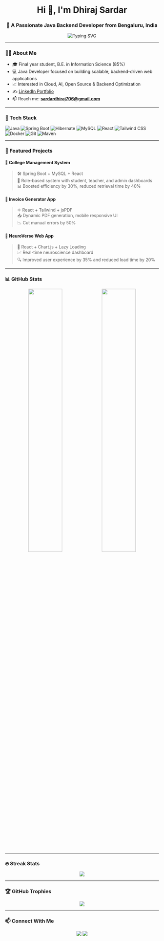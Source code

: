 <h1 align="center">Hi 👋, I'm Dhiraj Sardar</h1>
<h3 align="center">🚀 A Passionate Java Backend Developer from Bengaluru, India</h3>

<p align="center">
  <img src="https://readme-typing-svg.demolab.com?font=Fira+Code&weight=500&pause=1000&center=true&vCenter=true&multiline=true&width=450&height=60&lines=Java+Developer+%7C+Spring+Boot+%7C+React+%7C+MySQL+%7C+Docker;I+build+fast%2C+scalable%2C+clean+apps!" alt="Typing SVG" />
</p>

---

### 🧑‍💻 About Me

- 🎓 Final year student, B.E. in Information Science (85%)  
- 💻 Java Developer focused on building scalable, backend-driven web applications  
- 📈 Interested in Cloud, AI, Open Source & Backend Optimization  
- ✍️ [LinkedIn Portfolio](https://www.linkedin.com/in/dhiraj-sardar-321574281/)  
- 📫 Reach me: **sardardhiraj706@gmail.com**

---

### 🔧 Tech Stack

![Java](https://img.shields.io/badge/Java-007396?style=for-the-badge&logo=java&logoColor=white)
![Spring Boot](https://img.shields.io/badge/Spring%20Boot-6DB33F?style=for-the-badge&logo=springboot&logoColor=white)
![Hibernate](https://img.shields.io/badge/Hibernate-59666C?style=for-the-badge&logo=hibernate)
![MySQL](https://img.shields.io/badge/MySQL-00758F?style=for-the-badge&logo=mysql&logoColor=white)
![React](https://img.shields.io/badge/React-20232A?style=for-the-badge&logo=react&logoColor=61DAFB)
![Tailwind CSS](https://img.shields.io/badge/Tailwind_CSS-38B2AC?style=for-the-badge&logo=tailwind-css&logoColor=white)
![Docker](https://img.shields.io/badge/Docker-2496ED?style=for-the-badge&logo=docker&logoColor=white)
![Git](https://img.shields.io/badge/Git-F05032?style=for-the-badge&logo=git&logoColor=white)
![Maven](https://img.shields.io/badge/Maven-C71A36?style=for-the-badge&logo=apachemaven&logoColor=white)

---

### 🌟 Featured Projects

#### 📘 College Management System
> 🛠️ Spring Boot + MySQL + React  
> 📌 Role-based system with student, teacher, and admin dashboards  
> 📊 Boosted efficiency by 30%, reduced retrieval time by 40%

#### 📄 Invoice Generator App
> ⚛️ React + Tailwind + jsPDF  
> 📥 Dynamic PDF generation, mobile responsive UI  
> 📉 Cut manual errors by 50%

#### 🧠 NeuroVerse Web App
> 🎨 React + Chart.js + Lazy Loading  
> 📈 Real-time neuroscience dashboard  
> 🔍 Improved user experience by 35% and reduced load time by 20%

---

### 📊 GitHub Stats

<p align="center">
  <img src="https://github-readme-stats.vercel.app/api?username=dhirajsardar&show_icons=true&theme=radical" width="47%" />
  <img src="https://github-readme-stats.vercel.app/api/top-langs/?username=dhirajsardar&layout=compact&theme=radical" width="47%" />
</p>

---

### 🔥 Streak Stats

<p align="center">
  <img src="https://streak-stats.demolab.com/?user=dhirajsardar&theme=highcontrast" />
</p>

---

### 🏆 GitHub Trophies

<p align="center">
  <img src="https://github-profile-trophy.vercel.app/?username=dhirajsardar&theme=darkhub&column=6" />
</p>

---

### 📫 Connect With Me

<p align="center">
  <a href="mailto:sardardhiraj706@gmail.com"><img src="https://img.shields.io/badge/Gmail-D44638?style=for-the-badge&logo=gmail&logoColor=white" /></a>
  <a href="https://www.linkedin.com/in/dhiraj-sardar-321574281/"><img src="https://img.shields.io/badge/LinkedIn-0A66C2?style=for-the-badge&logo=linkedin&logoColor=white" /></a>
</p>
